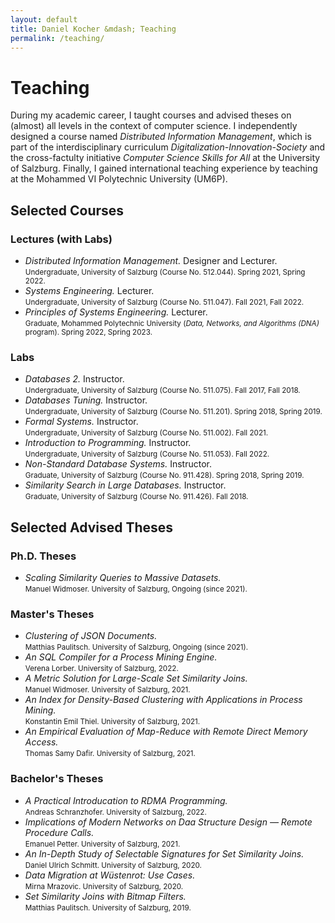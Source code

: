 ```yaml
---
layout: default
title: Daniel Kocher &mdash; Teaching
permalink: /teaching/
---
```


# Teaching

During my academic career, I taught courses and advised theses on (almost) all levels in the context of computer science.
I independently designed a course named _Distributed Information Management_, which is part of the interdisciplinary curriculum _Digitalization-Innovation-Society_ and the cross-factulty initiative _Computer Science Skills for All_ at the University of Salzburg.
Finally, I gained international teaching experience by teaching at the Mohammed VI Polytechnic University (UM6P).

## Selected Courses

### Lectures (with Labs)

- _Distributed Information Management._ Designer and Lecturer.<br />
  <small>Undergraduate, University of Salzburg (Course No. 512.044). Spring 2021, Spring 2022.</small>
- _Systems Engineering._ Lecturer.<br />
  <small>Undergraduate, University of Salzburg (Course No. 511.047). Fall 2021, Fall 2022.</small>
- _Principles of Systems Engineering._ Lecturer.<br />
  <small>Graduate, Mohammed Polytechnic University (_Data, Networks, and Algorithms (DNA)_ program). Spring 2022, Spring 2023.</small>

### Labs

- _Databases 2._ Instructor.<br />
  <small>Undergraduate, University of Salzburg (Course No. 511.075). Fall 2017, Fall 2018.</small>
- _Databases Tuning._ Instructor.<br />
  <small>Undergraduate, University of Salzburg (Course No. 511.201). Spring 2018, Spring 2019.</small>
- _Formal Systems._ Instructor.<br />
  <small>Undergraduate, University of Salzburg (Course No. 511.002). Fall 2021.</small>
- _Introduction to Programming._ Instructor.<br />
  <small>Undergraduate, University of Salzburg (Course No. 511.053). Fall 2022.</small>
- _Non-Standard Database Systems._ Instructor.<br />
  <small>Graduate, University of Salzburg (Course No. 911.428). Spring 2018, Spring 2019.</small>
- _Similarity Search in Large Databases._ Instructor.<br />
  <small>Graduate, University of Salzburg (Course No. 911.426). Fall 2018.</small>

## Selected Advised Theses

### Ph.D. Theses

- _Scaling Similarity Queries to Massive Datasets._<br />
  <small>Manuel Widmoser. University of Salzburg, Ongoing (since 2021).</small>

### Master's Theses

- _Clustering of JSON Documents._<br />
  <small>Matthias Paulitsch. University of Salzburg, Ongoing (since 2021).</small>
- _An SQL Compiler for a Process Mining Engine._<br />
  <small>Verena Lorber. University of Salzburg, 2022.</small>
- _A Metric Solution for Large-Scale Set Similarity Joins._<br />
  <small>Manuel Widmoser. University of Salzburg, 2021.</small>
- _An Index for Density-Based Clustering with Applications in Process Mining._<br />
  <small>Konstantin Emil Thiel. University of Salzburg, 2021.</small>
- _An Empirical Evaluation of Map-Reduce with Remote Direct Memory Access._<br />
  <small>Thomas Samy Dafir. University of Salzburg, 2021.</small>

### Bachelor's Theses

- _A Practical Introducation to RDMA Programming._<br />
  <small>Andreas Schranzhofer. University of Salzburg, 2022.</small>
- _Implications of Modern Networks on Daa Structure Design &mdash; Remote Procedure Calls._<br />
  <small>Emanuel Petter. University of Salzburg, 2021.</small>
- _An In-Depth Study of Selectable Signatures for Set Similarity Joins._<br />
  <small>Daniel Ulrich Schmitt. University of Salzburg, 2020.</small>
- _Data Migration at W&uuml;stenrot: Use Cases._<br />
  <small>Mirna Mrazovic. University of Salzburg, 2020.</small>
- _Set Similarity Joins with Bitmap Filters._<br />
  <small>Matthias Paulitsch. University of Salzburg, 2019.</small>
